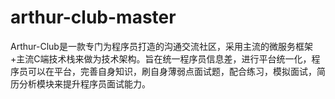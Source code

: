 # arthur-club-master
Arthur-Club是一款专门为程序员打造的沟通交流社区，采用主流的微服务框架+主流C端技术栈来做为技术架构。旨在统一程序员信息差，进行平台统一化，程序员可以在平台，完善自身知识，刷自身薄弱点面试题，配合练习，模拟面试，简历分析模块来提升程序员面试能力。

